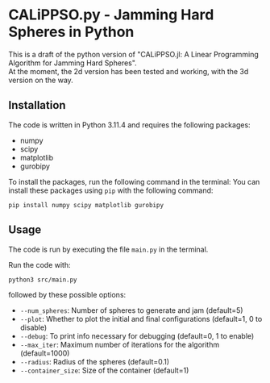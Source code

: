 # CALiPPSO.py - Jamming Hard Spheres in Python
This is a draft of the python version of "CALiPPSO.jl: A Linear Programming Algorithm for Jamming Hard Spheres".
</br>
 At the moment, the 2d version has been tested and working, with the 3d version on the way.

## Installation
The code is written in Python 3.11.4 and requires the following packages:
- numpy
- scipy
- matplotlib
- gurobipy

To install the packages, run the following command in the terminal:
You can install these packages using `pip` with the following command:

```
pip install numpy scipy matplotlib gurobipy
```

## Usage
The code is run by executing the file `main.py` in the terminal.

Run the code with:

```
python3 src/main.py
```

followed by these possible options:

* `--num_spheres`: Number of spheres to generate and jam (default=5)
* `--plot`: Whether to plot the initial and final configurations (default=1, 0 to disable)
* `--debug`: To print info necessary for debugging (default=0, 1 to enable)
* `--max_iter`: Maximum number of iterations for the algorithm (default=1000)
* `--radius`: Radius of the spheres (default=0.1)
* `--container_size`: Size of the container (default=1)
